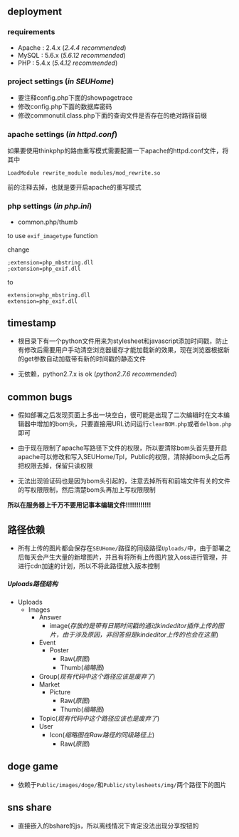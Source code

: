 ## deployment

### requirements

* Apache : 2.4.x (_2.4.4 recommended_)
* MySQL : 5.6.x (_5.6.12 recommended_) 
* PHP : 5.4.x (_5.4.12 recommended_)

### project settings (_in SEUHome_)

* 要注释config.php下面的showpagetrace
* 修改config.php下面的数据库密码
* 修改commonutil.class.php下面的查询文件是否存在的绝对路径前缀

### apache settings (_in httpd.conf_)
如果要使用thinkphp的路由重写模式需要配置一下apache的httpd.conf文件，将其中

```
LoadModule rewrite_module modules/mod_rewrite.so
```

前的注释去掉，也就是要开启apache的重写模式

### php settings (_in php.ini_)

* common.php/thumb 

to use ```exif_imagetype``` function

change

```
;extension=php_mbstring.dll
;extension=php_exif.dll
```

to

```
extension=php_mbstring.dll
extension=php_exif.dll
```

## timestamp

* 根目录下有一个python文件用来为stylesheet和javascript添加时间戳，防止有修改后需要用户手动清空浏览器缓存才能加载新的效果，现在浏览器根据新的get参数自动加载带有新的时间戳的静态文件

* 无依赖，python2.7.x is ok (_python2.7.6 recommended_)

## common bugs

* 假如部署之后发现页面上多出一块空白，很可能是出现了二次编辑时在文本编辑器中增加的bom头，只要直接用URL访问运行```clearBOM.php```或者```delbom.php```即可

* 由于现在限制了apache写路径下文件的权限，所以要清除bom头首先要开启apache可以修改和写入SEUHome/Tpl，Public的权限，清除掉bom头之后再把权限去掉，保留只读权限

* 无法出现验证码也是因为bom头引起的，注意去掉所有和前端文件有关的文件的写权限限制，然后清楚bom头再加上写权限限制

**所以在服务器上千万不要用记事本编辑文件!!!!!!!!!!!!**

## 路径依赖

* 所有上传的图片都会保存在```SEUHome/```路径的同级路径```Uploads/```中，由于部署之后每天会产生大量的新增图片，并且有将所有上传图片放入oss进行管理，并进行cdn加速的计划，所以不将此路径放入版本控制

##### Uploads路径结构

* Uploads
	* Images
		* Answer
			* image(_存放的是带有日期时间戳的通过kindeditor插件上传的图片，由于涉及原因，非回答但是kindeditor上传的也会在这里_)
		* Event
			* Poster
				* Raw(_原图_)
				* Thumb(_缩略图_)
		* Group(_现有代码中这个路径应该是废弃了_)
		* Market
			* Picture
				* Raw(_原图_)
				* Thumb(_缩略图_)
		* Topic(_现有代码中这个路径应该也是废弃了_)
		* User
			* Icon(_缩略图在Raw路径的同级路径上_)
				* Raw(_原图_)

## doge game

* 依赖于```Public/images/doge/```和```Public/stylesheets/img/```两个路径下的图片

## sns share

* 直接嵌入的bshare的js，所以离线情况下肯定没法出现分享按钮的